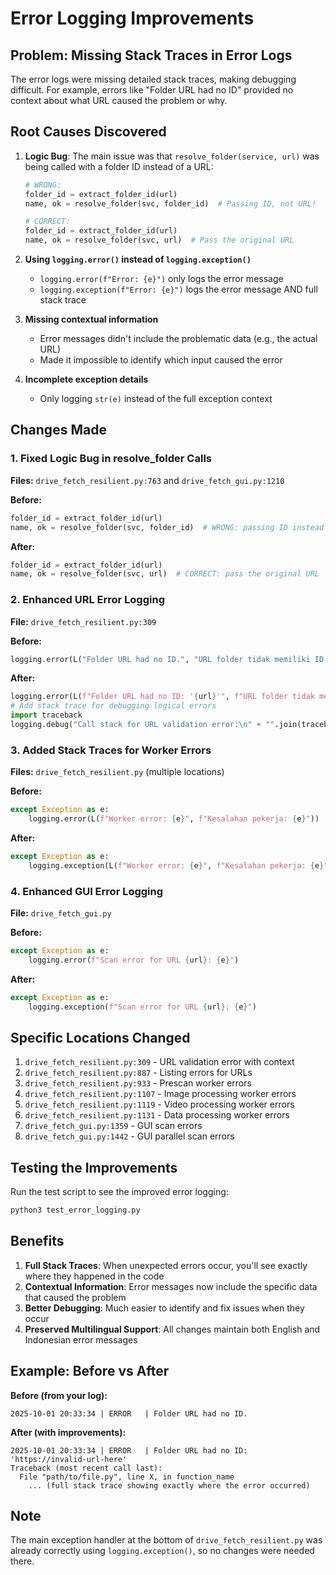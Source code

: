 # Error Logging Improvements

## Problem: Missing Stack Traces in Error Logs

The error logs were missing detailed stack traces, making debugging difficult. For example, errors like "Folder URL had no ID" provided no context about what URL caused the problem or why.

## Root Causes Discovered

1. **Logic Bug**: The main issue was that `resolve_folder(service, url)` was being called with a folder ID instead of a URL:
   ```python
   # WRONG:
   folder_id = extract_folder_id(url)
   name, ok = resolve_folder(svc, folder_id)  # Passing ID, not URL!
   
   # CORRECT:
   folder_id = extract_folder_id(url) 
   name, ok = resolve_folder(svc, url)  # Pass the original URL
   ```

2. **Using `logging.error()` instead of `logging.exception()`**
   - `logging.error(f"Error: {e}")` only logs the error message
   - `logging.exception(f"Error: {e}")` logs the error message AND full stack trace

3. **Missing contextual information**
   - Error messages didn't include the problematic data (e.g., the actual URL)
   - Made it impossible to identify which input caused the error

4. **Incomplete exception details**
   - Only logging `str(e)` instead of the full exception context

## Changes Made

### 1. Fixed Logic Bug in resolve_folder Calls
**Files:** `drive_fetch_resilient.py:763` and `drive_fetch_gui.py:1210`

**Before:**
```python
folder_id = extract_folder_id(url)
name, ok = resolve_folder(svc, folder_id)  # WRONG: passing ID instead of URL
```

**After:**
```python
folder_id = extract_folder_id(url) 
name, ok = resolve_folder(svc, url)  # CORRECT: pass the original URL
```

### 2. Enhanced URL Error Logging
**File:** `drive_fetch_resilient.py:309`

**Before:**
```python
logging.error(L("Folder URL had no ID.", "URL folder tidak memiliki ID."))
```

**After:**
```python
logging.error(L(f"Folder URL had no ID: '{url}'", f"URL folder tidak memiliki ID: '{url}'"))
# Add stack trace for debugging logical errors
import traceback
logging.debug("Call stack for URL validation error:\n" + "".join(traceback.format_stack()))
```

### 3. Added Stack Traces for Worker Errors
**Files:** `drive_fetch_resilient.py` (multiple locations)

**Before:**
```python
except Exception as e:
    logging.error(L(f"Worker error: {e}", f"Kesalahan pekerja: {e}"))
```

**After:**
```python
except Exception as e:
    logging.exception(L(f"Worker error: {e}", f"Kesalahan pekerja: {e}"))
```

### 4. Enhanced GUI Error Logging
**File:** `drive_fetch_gui.py`

**Before:**
```python
except Exception as e:
    logging.error(f"Scan error for URL {url}: {e}")
```

**After:**
```python
except Exception as e:
    logging.exception(f"Scan error for URL {url}: {e}")
```

## Specific Locations Changed

1. `drive_fetch_resilient.py:309` - URL validation error with context
2. `drive_fetch_resilient.py:887` - Listing errors for URLs
3. `drive_fetch_resilient.py:933` - Prescan worker errors
4. `drive_fetch_resilient.py:1107` - Image processing worker errors
5. `drive_fetch_resilient.py:1119` - Video processing worker errors  
6. `drive_fetch_resilient.py:1131` - Data processing worker errors
7. `drive_fetch_gui.py:1359` - GUI scan errors
8. `drive_fetch_gui.py:1442` - GUI parallel scan errors

## Testing the Improvements

Run the test script to see the improved error logging:
```bash
python3 test_error_logging.py
```

## Benefits

1. **Full Stack Traces**: When unexpected errors occur, you'll see exactly where they happened in the code
2. **Contextual Information**: Error messages now include the specific data that caused the problem
3. **Better Debugging**: Much easier to identify and fix issues when they occur
4. **Preserved Multilingual Support**: All changes maintain both English and Indonesian error messages

## Example: Before vs After

**Before (from your log):**
```
2025-10-01 20:33:34 | ERROR   | Folder URL had no ID.
```

**After (with improvements):**
```
2025-10-01 20:33:34 | ERROR   | Folder URL had no ID: 'https://invalid-url-here'
Traceback (most recent call last):
  File "path/to/file.py", line X, in function_name
    ... (full stack trace showing exactly where the error occurred)
```

## Note

The main exception handler at the bottom of `drive_fetch_resilient.py` was already correctly using `logging.exception()`, so no changes were needed there.